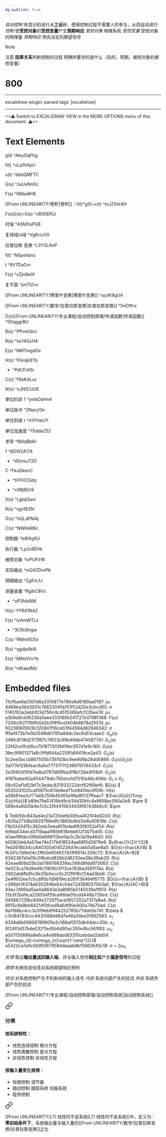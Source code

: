 ```yaml
---
dg-publish: true
---
```



*自动控制*
有意识的进行**人工设计**，使得控制过程不需要人的参与，从而自动进行
*控制*
使**受控对象**的**受控变量**产生**预期响应**
	*受控对象*
	物理系统
	*受控变量*
	受控对象的物理量
	*预期响应*
	预先设定的期望信号
>[!note] 
>注意 **因果关系**判断控制的过程
>明确所要求的是什么（目的，预期，被控对象的被控变量）



<div class="transclusion internal-embed is-loaded"><div class="markdown-embed">

<div class="markdown-embed-title">

# 800

</div>


---

excalidraw-plugin: parsed
tags: [excalidraw]

---
==⚠  Switch to EXCALIDRAW VIEW in the MORE OPTIONS menu of this document. ⚠==


# Text Elements
g(t) ^AwyDqFhg

f(t) ^uLq1hApU

x(t) ^ddoQMFTC

G(s) ^JuUxNnDc

F(s) ^NNIei9HE

[[From UNLINEARITY/卷积\|卷积]]：f(t)*g(t)=x(t) ^mJZIHx4H

F(s)G(s)=X(s) ^vBX0EKlJ

时域 ^A5MXsPGB

复频域/s域 ^Vg6ciuV0

拉普拉斯
变换 ^L3YSLAnP

f(t) ^N5peXanz

t ^8V7DaOvr

F(s) ^zZjn9e0f

复平面 ^prt7IZvv

[[From UNLINEARITY/傅里叶变换\|傅里叶变换]] ^uyzK9gU4

[[From UNLINEARITY/数学/拉普拉斯变换\|拉普拉斯变换]] ^1mDlftrx

G(s)[[From UNLINEARITY/专业课程/自动控制原理/传递函数\|传递函数]] ^5DqggrBU

B(s) ^PPve0dcc

R(s) ^tw14GxH4

E(s) ^NMTmgdOx

H(s) ^Fbmjk9Tb

- ^PdCFrASr

C(s) ^fSkKALvz

N(s) ^xJN1CUUE

单位阶跃
1 ^ymbOaHn4

单位脉冲
 ^ZNqryI3n

单位斜坡
t ^rHYHatJY

单位加速度
 ^7SddaZ52

求导 ^NblqBbKr

1 ^8GW2A174

- ^4SmsJ72D

C ^FkuDkenC

- ^tVFHCGdq

- ^c98jBGr9

X(s) ^Lgtql3am

R(s) ^rgo1835t

G(s) ^hQLdPM4j

C(s) ^NWihkR6c

控制器 ^ls8I0gKU

执行器 ^Lp2x9EHk

被控对象 ^IvPUFIrW

实际输出 ^mQ4ZDmPA

预期输出 ^ZglfvLfJ

测量装置 ^RgibC8Vx

- ^oP3fdsNM

H(s) ^fYR41NAZ

F(s) ^IzAmWTLz

- ^3CRc6ngw

C(s) ^RMntXO5x

R(s) ^qgdp4bXi

E(s) ^MNUIVxYk

B(s) ^nIKaadMz


# Embedded files
71cf6ae6a0301d8a3310877e780e6d6189aa0197: $j\omega$
4469ba36d3931c76623045b151f53420e3cbcd55: $\sigma$
f740193a2ebb103d756cdc4515368afcf235ee74: $j\omega$
a3b9e8ce06230a5aee333180b241727a3798f388: $F(\omega)$
7209c0f21769fb5d2b3f9f9ce1404b8678d2f07d: $j\omega$
90236905926c120801f16ce03f44584d82946342: $\sigma$
ff5ef473b7e0b0548db1765a8ddc2ec6d53caae2: $G_{p}(s)$
248fc8118d21f7967c74f23c99b49db474087741: $G_{c}(s)$
22f42ce1fcb6cc7b1871303fd19ec957d1e9c160: $G_{1}(s)$
18ec9f801371a8c5ffd644a22591df4419ce2a43: $G_{2}(s)$
5c2ee5bccb867505b7397d3bc9ee9d6b28dd5866: $G_{1}(s)G_{2}(s)$
3af77e129bfeac9a5e77737f7f238975f74433cf: $G_{1}(s)$
2e3060d10fd7edba1767d69fba3f9b728a4f08df: $G_{2}(s)$
4197bdee92a454471b6c765dce1d7010e46c406b: $G_{1} \pm G_{2}$
08c62af1d52bf7c3edac821933222dcf62f69ef6: $G(s)
$
65202d1025caf0975c87de8ed71ce945fecdf09c: $H(s)$
a38681ea3cf77a0b750645005e98a95137ffeac7: $\frac{G(s)}{1\mp G(s)H(s)}$
b89e79a51419bd9cb34d30bfc4a9858ac590a2e8: $\pm
$
599e4a9d35b4e7c5c2f44415634438f87436b6c0: $\pm


$
7dd05bc843ad4e21a720defe00fea462104d42d3: $R(s)$
c829a271d8a5929768e8fc1860bd9d3d4b40619b: $C(s)$
f3b02d3415c362edc5eea8f3bdadf83f8052af54: $R(s)$
fe9da534ecd3719aaa1f859818ebb612f3075dd5: $C(s)$
d3aef8fbbc0f8d0e696f13befda3c2b3a19a46d3: $\delta(t)$
b0082deb4a57ee74e217b618524aa68f5d2879e6: $\dfrac{1}{2}t^{2}$
7ed2618b34cc8403054045226d7ecabb5d5ae8a5: $G(s)=\frac{A}{B}
$
fb341c7d9e04c2ffb5e90492742ff6914c329c72: $\frac{A}{A+B}$
6342367a1e05c09bdcd826b2d8230ea38e39ab29: $R(s)$
42eae806d25b3a0189768339ac566d9fdd973063: $C(s)$
0e023ca74d9e49c11806c5f13ce763ba3581f74a: $R(s)$
2062ab8fb85c9e25b0ecc0c2f2f618cf24ad3bb6: $C(s)$
2e4f602ee7c5cd90b7d9819ecb261f36464f6775: $G(s)=\frac{A}{B}
$
c368dcf4374e6302948e64c04a72d3890570b3a5: $\frac{A}{AC+B}$
44ec7495bd5ae0a9643e3a8985b5145039a1f913: $R(s)$
12b3f2bd9ca228554f59ce66de05cdd448b726ed: $C(s)$
04566723fbc849e272975acbf857202a7317a8a4: $R(s)$
6915c9a9bb64214f0fced9a6df90e400a74b70ad: $C(s)$
9a1168bc4cc3c0f9eb91f44252785b77dde0e74f: $\beta
$
c7e184783ccc4431068e98d7a46a30ee31692593: $s_{1}$
6338a6b59808769905e2c186af0515db44dcc30b: $s_{2}$
8f24f0d37bde03211ed5b6d90ac355e4bc561f83: $\omega_{n}$
a007f30886a8e6ca4e998abd83310cebdad2dd04: $\omega_{d}=\omega_{n}\sqrt{1-\zeta^{2}}$
a5422ca7a9c0b993678584daaab8bf5882640c18: $\sigma=\zeta\omega_{n}$



</div></div>


<div class="transclusion internal-embed is-loaded"><div class="markdown-embed">



*反馈*
取出**输出量送回输入端**，并与输入信号**相比较**产生**偏差信号**的过程 

</div></div>



<div class="transclusion internal-embed is-loaded"><div class="markdown-embed">



*顺馈*
利用先验信息对系统期望响应预判 

</div></div>


*扰动*
对系统控制产生不利影响的输入信号
	*内扰*
	系统内部产生的扰动
	*外扰*
	系统外部产生的扰动



[[From UNLINEARITY/专业课程/自动控制原理/自动控制系统\|自动控制系统]]

<div class="transclusion internal-embed is-loaded"><a class="markdown-embed-link" href="/from-unlinearity////#" aria-label="Open link"><svg xmlns="http://www.w3.org/2000/svg" width="24" height="24" viewBox="0 0 24 24" fill="none" stroke="currentColor" stroke-width="2" stroke-linecap="round" stroke-linejoin="round" class="svg-icon lucide-link"><path d="M10 13a5 5 0 0 0 7.54.54l3-3a5 5 0 0 0-7.07-7.07l-1.72 1.71"></path><path d="M14 11a5 5 0 0 0-7.54-.54l-3 3a5 5 0 0 0 7.07 7.07l1.71-1.71"></path></svg></a><div class="markdown-embed">



### 分类
#### 按系统特性：
- 线性连续控制
	微分方程
- 线性离散控制
	差分方程
- 非线性控制
	非线性方程
#### 按输入量变化规律：
- 恒值控制
	调节器
- 随动控制
	跟踪系统
	伺服系统
- 程序控制


</div></div>



<div class="transclusion internal-embed is-loaded"><a class="markdown-embed-link" href="/from-unlinearity////#2d849c" aria-label="Open link"><svg xmlns="http://www.w3.org/2000/svg" width="24" height="24" viewBox="0 0 24 24" fill="none" stroke="currentColor" stroke-width="2" stroke-linecap="round" stroke-linejoin="round" class="svg-icon lucide-link"><path d="M10 13a5 5 0 0 0 7.54.54l3-3a5 5 0 0 0-7.07-7.07l-1.72 1.71"></path><path d="M14 11a5 5 0 0 0-7.54-.54l-3 3a5 5 0 0 0 7.07 7.07l1.71-1.71"></path></svg></a><div class="markdown-embed">



[[From UNLINEARITY/LTI 线性时不变系统\|LTI 线性时不变系统]]中，定义为：
**零初始条件下**，系统输出量与输入量的[[From UNLINEARITY/数学/拉普拉斯变换\|拉普拉斯变换]]之比 

</div></div>
